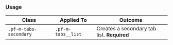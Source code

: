 ### Usage

| Class | Applied To | Outcome |
| -- | -- | -- |
| `.pf-m-tabs-secondary` | `.pf-m-tabs__list` | Creates a secondary tab list. **Required** |

